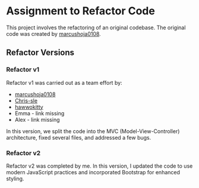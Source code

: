 # Assignment to Refactor Code

This project involves the refactoring of an original codebase. The original code was created by [marcushoja0108](https://github.com/marcushoja0108).

## Refactor Versions

### Refactor v1

Refactor v1 was carried out as a team effort by:

- [marcushoja0108](https://github.com/marcushoja0108)
- [Chris-sle](https://github.com/Chris-sle)
- [hawwokitty](https://github.com/hawwokitty)
- Emma - link missing
- Alex - link missing

In this version, we split the code into the MVC (Model-View-Controller) architecture, fixed several files, and addressed a few bugs.

### Refactor v2

Refactor v2 was completed by me. In this version, I updated the code to use modern JavaScript practices and incorporated Bootstrap for enhanced styling.